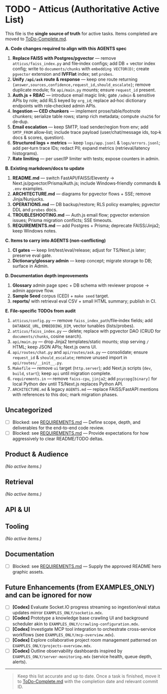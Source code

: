# TODO - Atticus (Authoritative Active List)

This file is the **single source of truth** for active tasks.
Items completed are moved to [ToDo-Complete.md](ToDo-Complete.md).

**A. Code changes required to align with this AGENTS spec**

1. **Replace FAISS with Postgres/pgvector** — remove `atticus/faiss_index.py` and file‑index configs; add DB + vector index config; write to `documents/chunks` with `embedding VECTOR(D)`; create `pgvector` extension and **IVFFlat** index; set `probes`.
2. **Unify `/api/ask` route & response** — keep one route returning `{answer,sources,confidence,request_id,should_escalate}`; remove duplicate module; fix `api/main.py` mounts; ensure `request_id` present.
3. **Auth.js + RBAC** — introduce email magic link; gate `/admin` & sensitive APIs by role; add RLS keyed by `org_id`; replace ad‑hoc dictionary endpoints with role‑checked admin APIs.
4. **Ingestion — CED chunkers** — implement prose/table/footnote chunkers; serialize table rows; stamp rich metadata; compute `sha256` for de‑dup.
5. **Email escalation** — keep SMTP, load sender/region from env; add `SMTP_FROM` allow‑list; include trace payload (user/chat/message ids, top‑k docs & scores, question).
6. **Structured logs + metrics** — keep `logs/app.jsonl` & `logs/errors.jsonl`; add per‑turn trace IDs; redact PII; expand metrics (retrieval/latency histograms).
7. **Rate limiting** — per user/IP limiter with tests; expose counters in admin.

**B. Existing markdown/docs to update**

1. **README.md** — switch FastAPI/FAISS/Eleventy → Next.js/pgvector/Prisma/Auth.js; include Windows‑friendly commands & `.env` examples.
2. **ARCHITECTURE.md** — diagrams for pgvector flows + SSE; remove Jinja/Nunjucks.
3. **OPERATIONS.md** — DB backup/restore; RLS policy examples; pgvector DDL and `probes` docs.
4. **TROUBLESHOOTING.md** — Auth.js email flow; pgvector extension issues; Prisma migration conflicts; SSE timeouts.
5. **REQUIREMENTS.md** — add Postgres + Prisma; deprecate FAISS/Jinja2; keep Windows notes.

**C. Items to carry into AGENTS (non‑conflicting)**

1. **CI gates** — keep lint/test/eval/release; adjust for TS/Next.js later; preserve eval gate.
2. **Dictionary/glossary admin** — keep concept; migrate storage to DB; surface in Admin.

**D. Documentation depth improvements**

1. **Glossary** admin page spec + DB schema with reviewer propose → admin approve flow.
2. **Sample Seed** corpus (CED) + `make seed` target.
3. **reports/** with retrieval eval CSV + small HTML summary; publish in CI.

**E. File‑specific TODOs from audit**

1. `atticus/config.py` — remove `faiss_index_path`/file‑index fields; add `DATABASE_URL`, `EMBEDDING_DIM`, vector tunables (lists/probes).
2. `atticus/faiss_index.py` — delete; replace with pgvector DAO (CRUD for `documents/chunks`, cosine search).
3. `api/main.py` — drop Jinja2 templates/static mounts; stop serving `/` HTML; keep JSON APIs; Next.js owns UI.
4. `api/routes/chat.py` and `api/routes/ask.py` — consolidate; ensure `request_id` & `should_escalate`; remove unused import in `api/routes/__init__.py`.
5. `Makefile` — remove `ui` target (`http.server`); add Next.js scripts (`dev`, `build`, `start`); keep `api` until migration complete.
6. `requirements.in` — remove `faiss-cpu`, `jinja2`; add `psycopg[binary]` for local Python dev until TS/Next.js replaces Python API.
7. `ARCHITECTURE.md` & legacy `AGENTS.md` — replace FAISS/FastAPI mentions with references to this doc; mark migration phases.

## Uncategorized

* [ ] Blocked: see [REQUIREMENTS.md](REQUIREMENTS.md#code-review-scope) — Define scope, depth, and deliverables for the end-to-end code review.
* [ ] Blocked: see [REQUIREMENTS.md](REQUIREMENTS.md#backlog-sweep-process) — Provide expectations for how aggressively to clear README/TODO deltas.

## Product & Audience

*(No active items.)*

## Retrieval

*(No active items.)*

## API & UI


## Tooling

*(No active items.)*

## Documentation

* [ ] Blocked: see [REQUIREMENTS.md](REQUIREMENTS.md#hero-graphic-asset) — Supply the approved README hero graphic assets.

## Future Enhancements (from EXAMPLES_ONLY) and can be ignored for now

* [ ] **[Codex]** Evaluate Socket.IO progress streaming so ingestion/eval status updates mirror `EXAMPLES_ONLY/socketio.mdx`.
* [ ] **[Codex]** Prototype a knowledge base crawling UI and background scheduler akin to `EXAMPLES_ONLY/crawling-configuration.mdx`.
* [ ] **[Codex]** Investigate MCP tool integration to orchestrate cross-service workflows (see `EXAMPLES_ONLY/mcp-overview.mdx`).
* [ ] **[Codex]** Explore collaborative project room management patterned on `EXAMPLES_ONLY/projects-overview.mdx`.
* [ ] **[Codex]** Outline observability dashboards inspired by `EXAMPLES_ONLY/server-monitoring.mdx` (service health, queue depth, alerts).

---

> Keep this list accurate and up to date. Once a task is finished, move it to [ToDo-Complete.md](ToDo-Complete.md) with the completion date and relevant commit ID.
